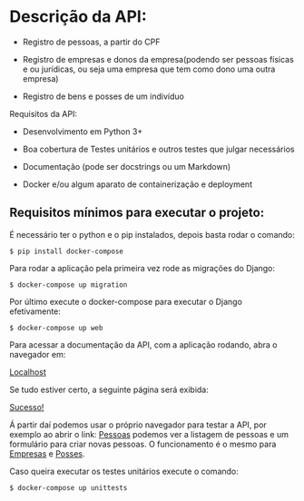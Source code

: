 # Descrição da API:

- Registro de pessoas, a partir do CPF

- Registro de empresas e donos da empresa(podendo ser pessoas físicas e ou jurídicas, ou seja uma empresa que tem como dono uma outra empresa)

- Registro de bens e posses de um indivíduo

Requisitos da API:


- Desenvolvimento em Python 3+

- Boa cobertura de Testes unitários e outros testes que julgar necessários

- Documentação (pode ser docstrings ou um Markdown)

- Docker e/ou algum aparato de containerização e deployment

## Requisitos mínimos para executar o projeto:
É necessário ter o python e o pip instalados, depois basta rodar o comando:

`$ pip install docker-compose`

Para rodar a aplicação pela primeira vez rode as migrações do Django:

`$ docker-compose up migration`

Por último execute o docker-compose para executar o Django efetivamente:

`$ docker-compose up web`

Para acessar a documentação da API, com a aplicação rodando, abra o navegador em:

[Localhost](http://localhost:8000/api/v1)

Se tudo estiver certo, a seguinte página será exibida:

[Sucesso!](https://i.imgur.com/xwbkrVo.png)

Á partir daí podemos usar o próprio navegador para testar a API, por exemplo ao abrir o link: [Pessoas](http://localhost:8000/api/v1/person) podemos ver a listagem de pessoas e um formulário para criar novas pessoas. O funcionamento é o mesmo para [Empresas](http://localhost:8000/api/v1/enterprise) e [Posses](http://localhost:8000/api/v1/possession).

Caso queira executar os testes unitários execute o comando:

`$ docker-compose up unittests`

